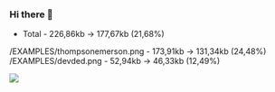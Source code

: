 ### Hi there 👋
* Total - 226,86kb -> 177,67kb (21,68%)

/EXAMPLES/thompsonemerson.png - 173,91kb -> 131,34kb (24,48%)
/EXAMPLES/devded.png - 52,94kb -> 46,33kb (12,49%)

















![](https://komarev.com/ghpvc/?username=marceloamaro&color=blue&style=flat)
